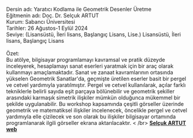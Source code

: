 Dersin adı: Yaratıcı Kodlama ile Geometrik Desenler Üretme<br />
Eğitmenin adı: Doç. Dr. Selçuk ARTUT<br />
Kurum: Sabancı Üniversitesi<br />
Tarihler: 26 Ağustos-1 Eylül 2024<br />
Seviye: (Lisansüstü, İleri lisans, Başlangıç ​​Lisans, Lise.) Lisansüstü, İleri lisans, Başlangıç ​​Lisans<br /><br />
Özet:<br />
Bu atölye, bilgisayar programlamayı kavramsal ve pratik düzeyde inceleyerek, hesaplamayı sanat eserleri yaratmak için bir araç olarak kullanmayı amaçlamaktadır. Sanat ve zanaat kavramlarının ortasında yükselen Geometrik Sanatlar'da, geçmişte üretilen eserler basit bir pergel ve cetvel yardımıyla yaratılmıştır. Pergel ve cetvel kullanılarak, açılar farklı tekniklerle belirli sayıda eşit parçaya bölünebilir ve geometrik şekiller arasındaki karmaşık simetrik ilişkiler mümkün olduğunca mükemmel bir şekilde uygulanabilir. Bu workshop kapsamında çeşitli görseller üzerinde geometrik ve matematiksel ilişkiler incelenecek, öncelikle pergel ve cetvel yardımıyla elle çizilecek ve son olarak bu ilişkiler bilgisayar ortamında programlanarak ilgili görseller ekrana aktarılacaktır. < /br>
<a href="https://www.selcukartut.com"><strong>Selçuk ARTUT web</strong></a>
